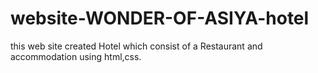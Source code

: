 # website-WONDER-OF-ASIYA-hotel
this web site created Hotel which consist of a Restaurant and accommodation using html,css.

